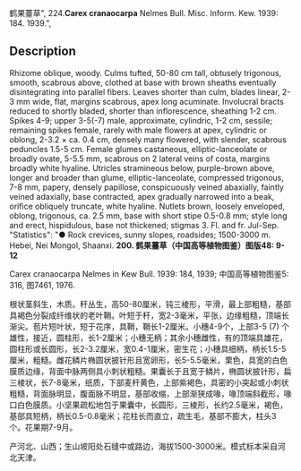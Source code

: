 鹤果薹草",
224.**Carex cranaocarpa** Nelmes Bull. Misc. Inform. Kew. 1939: 184. 1939.",

## Description
Rhizome oblique, woody. Culms tufted, 50-80 cm tall, obtusely trigonous, smooth, scabrous above, clothed at base with brown sheaths eventually disintegrating into parallel fibers. Leaves shorter than culm, blades linear, 2-3 mm wide, flat, margins scabrous, apex long acuminate. Involucral bracts reduced to shortly bladed, shorter than inflorescence, sheathing 1-2 cm. Spikes 4-9; upper 3-5(-7) male, approximate, cylindric, 1-2 cm, sessile; remaining spikes female, rarely with male flowers at apex, cylindric or oblong, 2-3.2 × ca. 0.4 cm, densely many flowered, with slender, scabrous peduncles 1.5-5 cm. Female glumes castaneous, elliptic-lanceolate or broadly ovate, 5-5.5 mm, scabrous on 2 lateral veins of costa, margins broadly white hyaline. Utricles stramineous below, purple-brown above, longer and broader than glume, elliptic-lanceolate, compressed trigonous, 7-8 mm, papery, densely papillose, conspicuously veined abaxially, faintly veined adaxially, base contracted, apex gradually narrowed into a beak, orifice obliquely truncate, white hyaline. Nutlets brown, loosely enveloped, oblong, trigonous, ca. 2.5 mm, base with short stipe 0.5-0.8 mm; style long and erect, hispidulous, base not thickened; stigmas 3. Fl. and fr. Jul-Sep.
  "Statistics": "● Rock crevices, sunny slopes, roadsides; 1500-3000 m. Hebei, Nei Mongol, Shaanxi.
**200. 鹤果薹草（中国高等植物图鉴）图版48: 9-12**

Carex cranaocarpa Nelmes in Kew Bull. 1939: 184, 1939; 中国高等植物图鉴5: 316, 图7461, 1976.

根状茎斜生，木质。秆丛生，高50-80厘米，钝三棱形，平滑，最上部粗糙，基部具褐色分裂成纤维状的老叶鞘。叶短于秆，宽2-3毫米，平张，边缘粗糙，顶端长渐尖。苞片短叶状，短于花序，具鞘，鞘长1-2厘米。小穗4-9个，上部3-5 (7) 个雄性，接近，圆柱形，长1-2厘米；小穗无柄；其余小穗雌性，有的顶端具雄花，圆柱形或长圆形，长2-3.2厘米，宽0.4-1厘米，密生花；小穗具细柄，柄长1.5-5厘米，粗糙。雌花鳞片椭圆状披针形且宽卵形，长5-5.5毫米，栗色，具宽的白色膜质边缘，背面中脉两侧具小刺状粗糙。果囊长于且宽于鳞片，椭圆状披针形，扁三棱状，长7-8毫米，纸质，下部麦杆黄色，上部紫褐色，具密的小突起或小刺状粗糙，背面脉明显，腹面脉不明显，基部收缩，上部渐狭成喙，喙顶端斜截形，喙口白色膜质。小坚果疏松地包于果囊中，长圆形，三棱形，长约2.5毫米，褐色，基部具短柄，柄长0.5-0.8毫米；花柱长而直立，疏生毛，基部不膨大，柱头3个。花果期7-9月。

产河北、山西；生山坡阳处石缝中或路边，海拔1500-3000米。模式标本采自河北天津。

